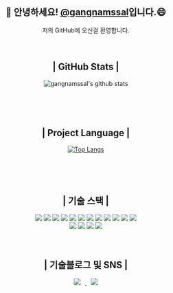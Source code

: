 <div align=center><h2>👋 안녕하세요! <a href="https://oil-atom-708.notion.site/9580e24a17a343eeab12db7ed9e0e099">@gangnamssal</a>입니다.😄</h2></div>

<div align=center>
    저의 GitHub에 오신걸 환영합니다.
    
  <br/>
 <br/>
 <br/>

 <h2>| GitHub Stats |</h2>
    
![gangnamssal's github stats](https://github-readme-stats-sigma-five.vercel.app/api?username=gangnamssal&show_icons=true&theme=radical)
    
    
 <br/>
 <br/>
 <br/>

<h2>| Project Language |</h2>
    
[![Top Langs](https://github-readme-stats-sigma-five.vercel.app/api/top-langs/?username=gangnamssal&layout=compact&theme=dracula)](https://github.com/gangnamssal)
    
 <br/>
 <br/>
 <br/>

  <h2>| 기술 스택 |</h2>
   <img src="https://img.shields.io/badge/-JavaScript-F7DF1E?style=flat-plastic&logo=JavaScript&logoColor=black" />
    <img src="https://img.shields.io/badge/-TypeScript-2F74C0?style=flat-plastic&logo=TypeScript&logoColor=white" />
<img src="https://img.shields.io/badge/-React-5ED3F3?style=flat-plastic&logo=React&logoColor=white" />
    <img src="https://img.shields.io/badge/-Redux-764ABC?style=flat-plastic&logo=Redux&logoColor=white" />
    <img src="https://img.shields.io/badge/-ReactQuery-F73F51?style=flat-plastic&logo=ReactQuery&logoColor=white" />
    <img src="https://img.shields.io/badge/-Vue.js-00BB7C?style=flat-plastic&logo=Vue.js&logoColor=white" />
     <img src="https://img.shields.io/badge/-Python-3771A0?style=flat-plastic&logo=Python&logoColor=F7C73B" />
     <img src="https://img.shields.io/badge/-ReduxSaga-949494?style=flat-plastic&logo=ReduxSaga&logoColor=85D26A" />
    <img src="https://img.shields.io/badge/-Emotion.js-C43BAD?style=flat-plastic&logo=Emotion.js&logoColor=85D26A" />
    <img src="https://img.shields.io/badge/-GreenSock-88CE02?style=flat-plastic&logo=GreenSock&logoColor=white" />
    <img src="https://img.shields.io/badge/-HTML5-DD4D25?style=flat-plastic&logo=HTML5&logoColor=white" />
    <img src="https://img.shields.io/badge/-CSS3-146EB0?style=flat-plastic&logo=CSS3&logoColor=white" />
    <br />
            <img src="https://img.shields.io/badge/-GitHub-black?style=flat-plastic&logo=GitHub&logoColor=white" />
    <img src="https://img.shields.io/badge/-Jira-2580F7?style=flat-plastic&logo=Jira&logoColor=white" />
    <img src="https://img.shields.io/badge/-Notion-000000?style=flat-plastic&logo=Notion&logoColor=white" />
    <img src="https://img.shields.io/badge/-Figma-white?style=flat-plastic&logo=Figma&logoColor=rgb(234,76,29)" />
 
 <br/>
 <br/>
 <br/>
    
 <h2>| 기술블로그 및 SNS |</h2>

<a href="https://www.instagram.com/3ilove_mj/">
    <img 
        src="http://img.shields.io/badge/-Instagram-black?style=flat&logo=Instagram&link=https://www.instagram.com/3ilove_mj/"
        style="height : auto; margin-left : 10px; margin-right : 10px;"/>
</a> <a href="https://blog.naver.com/24691116">
    <img 
        src="https://img.shields.io/badge/NaverBlog-20D789?style=flat-square&logo=naver&logoColor=white&link=https://blog.naver.com/24691116"
        style="height : auto; margin-left : 10px; margin-right : 10px;"/>
</a>
    
 <br/>
 <br/>
 <br/>

</div>
